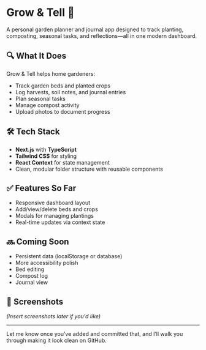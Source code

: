 # Grow & Tell 🌱

A personal garden planner and journal app designed to track planting, composting, seasonal tasks, and reflections—all in one modern dashboard.

## 🔍 What It Does

Grow & Tell helps home gardeners:

- Track garden beds and planted crops
- Log harvests, soil notes, and journal entries
- Plan seasonal tasks
- Manage compost activity
- Upload photos to document progress

## 🛠 Tech Stack

- **Next.js** with **TypeScript**
- **Tailwind CSS** for styling
- **React Context** for state management
- Clean, modular folder structure with reusable components

## ✅ Features So Far

- Responsive dashboard layout
- Add/view/delete beds and crops
- Modals for managing plantings
- Real-time updates via context state

## 🔜 Coming Soon

- Persistent data (localStorage or database)
- More accessibility polish
- Bed editing
- Compost log
- Journal view

## 📸 Screenshots

_(Insert screenshots later if you'd like)_

---

Let me know once you’ve added and committed that, and I’ll walk you through making it look clean on GitHub.
